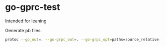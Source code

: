 # go-gprc-test
Intended for leaning


Generate pb files:
```bash
protoc --go_out=. --go-grpc_out=. --go-grpc_opt=paths=source_relative --go_opt=paths=source_relative greet/test.proto
``` 
